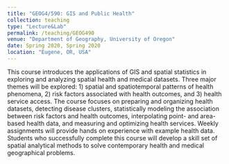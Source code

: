 ```yaml
---
title: "GEOG4/590: GIS and Public Health"
collection: teaching
type: "Lecture&Lab"
permalink: /teaching/GEOG490
venue: "Department of Geography, University of Oregon"
date: Spring 2020, Spring 2020
location: "Eugene, OR, USA"
---
```


This course introduces the applications of GIS and spatial statistics in exploring and analyzing spatial health and medical datasets. Three major themes will be explored: 1) spatial and spatiotemporal patterns of health phenomena, 2) risk factors associated with health outcomes, and 3) health service access. The course focuses on preparing and organizing health datasets, detecting disease clusters, statistically modeling the association between risk factors and health outcomes, interpolating point- and area-based health data, and measuring and optimizing health services. Weekly assignments will provide hands on experience with example health data. Students who successfully complete this course will develop a skill set of spatial analytical methods to solve contemporary health and medical geographical problems.